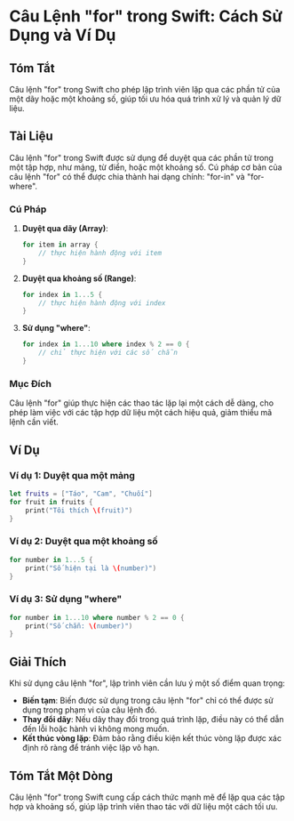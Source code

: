 <!--
Meta Description: # Câu Lệnh "for" trong Swift: Cách Sử Dụng và Ví Dụ ## Tóm Tắt Câu lệnh "for" trong Swift cho phép lập trình viên lặp qua các phần tử của một dãy hoặc...
Meta Keywords: một, lệnh, swift, câu, trong
-->

# Câu Lệnh "for" trong Swift: Cách Sử Dụng và Ví Dụ

## Tóm Tắt
Câu lệnh "for" trong Swift cho phép lập trình viên lặp qua các phần tử của một dãy hoặc một khoảng số, giúp tối ưu hóa quá trình xử lý và quản lý dữ liệu.

## Tài Liệu
Câu lệnh "for" trong Swift được sử dụng để duyệt qua các phần tử trong một tập hợp, như mảng, từ điển, hoặc một khoảng số. Cú pháp cơ bản của câu lệnh "for" có thể được chia thành hai dạng chính: "for-in" và "for-where".

### Cú Pháp
1. **Duyệt qua dãy (Array)**:
   ```swift
   for item in array {
       // thực hiện hành động với item
   }
   ```

2. **Duyệt qua khoảng số (Range)**:
   ```swift
   for index in 1...5 {
       // thực hiện hành động với index
   }
   ```

3. **Sử dụng "where"**:
   ```swift
   for index in 1...10 where index % 2 == 0 {
       // chỉ thực hiện với các số chẵn
   }
   ```

### Mục Đích
Câu lệnh "for" giúp thực hiện các thao tác lặp lại một cách dễ dàng, cho phép làm việc với các tập hợp dữ liệu một cách hiệu quả, giảm thiểu mã lệnh cần viết.

## Ví Dụ
### Ví dụ 1: Duyệt qua một mảng
```swift
let fruits = ["Táo", "Cam", "Chuối"]
for fruit in fruits {
    print("Tôi thích \(fruit)")
}
```

### Ví dụ 2: Duyệt qua một khoảng số
```swift
for number in 1...5 {
    print("Số hiện tại là \(number)")
}
```

### Ví dụ 3: Sử dụng "where"
```swift
for number in 1...10 where number % 2 == 0 {
    print("Số chẵn: \(number)")
}
```

## Giải Thích
Khi sử dụng câu lệnh "for", lập trình viên cần lưu ý một số điểm quan trọng:
- **Biến tạm**: Biến được sử dụng trong câu lệnh "for" chỉ có thể được sử dụng trong phạm vi của câu lệnh đó.
- **Thay đổi dãy**: Nếu dãy thay đổi trong quá trình lặp, điều này có thể dẫn đến lỗi hoặc hành vi không mong muốn.
- **Kết thúc vòng lặp**: Đảm bảo rằng điều kiện kết thúc vòng lặp được xác định rõ ràng để tránh việc lặp vô hạn.

## Tóm Tắt Một Dòng
Câu lệnh "for" trong Swift cung cấp cách thức mạnh mẽ để lặp qua các tập hợp và khoảng số, giúp lập trình viên thao tác với dữ liệu một cách tối ưu.